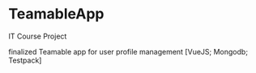 # TeamableApp
IT Course Project

finalized Teamable app for user profile management [VueJS; Mongodb; Testpack]
